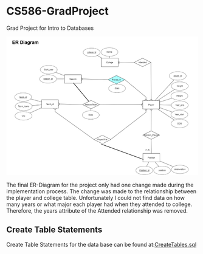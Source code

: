 # CS586-GradProject
Grad Project for Intro to Databases

![alt text](https://github.com/caameron/CS586-GradProject/blob/master/ER-Diagram.PNG)

The final ER-Diagram for the project only had one change made during the implementation process. The change was made to the
relationship between the player and college table. Unfortunately I could not find data on how many years or what major each
player had when they attended to college. Therefore, the years attribute of the Attended relationship was removed.

## Create Table Statements
Create Table Statements for the data base can be found at:[CreateTables.sql](https://github.com/caameron/CS586-GradProject/blob/master/CreateTables/CreateTable.sql)
